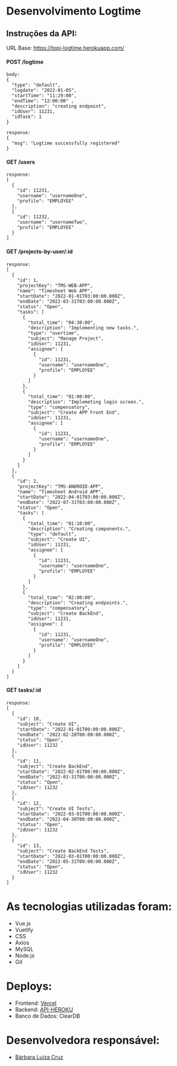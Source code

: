 # <h1>Desenvolvimento Logtime</h1>
  
  
  ## Instruções da API:
  
  URL Base: https://topi-logtime.herokuapp.com/
  
  #### POST /logtime
    body:
    {
      "type": "default",
      "logdate": "2022-01-05",
      "startTime": "11:29:00",
      "endTime": "12:00:00" ,
      "description": "creating endpoint",
      "idUser": 11231,
      "idTask": 1
    }
    
    response: 
    {
      "msg": "Logtime successfully registered"
    }
    
 #### GET /users
    response: 
    [
      {
        "id": 11231,
        "username": "usernameOne",
        "profile": "EMPLOYEE"
      },
      {
        "id": 11232,
        "username": "usernameTwo",
        "profile": "EMPLOYEE"
      }
    ]
    
 #### GET /projects-by-user/:id
    response: 
    [
      {
        "id": 1,
        "projectKey": "TMS-WEB-APP",
        "name": "Timesheet Web APP",
        "startDate": "2022-01-01T03:00:00.000Z",
        "endDate": "2022-03-31T03:00:00.000Z",
        "status": "Open",
        "tasks": [
          {
            "total_time": "04:30:00",
            "description": "Implementing new tasks.",
            "type": "overtime",
            "subject": "Manage Project",
            "idUser": 11231,
            "assignee": [
              {
                "id": 11231,
                "username": "usernameOne",
                "profile": "EMPLOYEE"
              }
            ]
          },
          {
            "total_time": "01:00:00",
            "description": "Implemeting login screen.",
            "type": "compensatory",
            "subject": "Create APP Front End",
            "idUser": 11231,
            "assignee": [
              {
                "id": 11231,
                "username": "usernameOne",
                "profile": "EMPLOYEE"
              }
            ]
          }
        ]
      },
      {
        "id": 2,
        "projectKey": "TMS-ANDROID-APP",
        "name": "Timesheet Android APP",
        "startDate": "2022-04-01T03:00:00.000Z",
        "endDate": "2022-07-31T03:00:00.000Z",
        "status": "Open",
        "tasks": [
          {
            "total_time": "01:10:00",
            "description": "Creating components.",
            "type": "default",
            "subject": "Create UI",
            "idUser": 11231,
            "assignee": [
              {
                "id": 11231,
                "username": "usernameOne",
                "profile": "EMPLOYEE"
              }
            ]
          },
          {
            "total_time": "02:00:00",
            "description": "Creating endpoints.",
            "type": "compensatory",
            "subject": "Create BackEnd",
            "idUser": 11231,
            "assignee": [
              {
                "id": 11231,
                "username": "usernameOne",
                "profile": "EMPLOYEE"
              }
            ]
          }
        ]
      }
    ] 
    
#### GET tasks/:id
    response: 
    [
      {
        "id": 10,
        "subject": "Create UI",
        "startDate": "2022-01-01T00:00:00.000Z",
        "endDate": "2022-02-28T00:00:00.000Z",
        "status": "Open",
        "idUser": 11232
      },
      {
        "id": 11,
        "subject": "Create BackEnd",
        "startDate": "2022-02-01T00:00:00.000Z",
        "endDate": "2022-03-31T00:00:00.000Z",
        "status": "Open",
        "idUser": 11232
      },
      {
        "id": 12,
        "subject": "Create UI Tests",
        "startDate": "2022-03-01T00:00:00.000Z",
        "endDate": "2022-04-30T00:00:00.000Z",
        "status": "Open",
        "idUser": 11232
      },
      {
        "id": 13,
        "subject": "Create BackEnd Tests",
        "startDate": "2022-03-01T00:00:00.000Z",
        "endDate": "2022-05-31T00:00:00.000Z",
        "status": "Open",
        "idUser": 11232
      }
    ]
    
# As tecnologias utilizadas foram:
  * Vue.js
  * Vuetify
  * CSS
  * Axios
  * MySQL
  * Node.js
  * Git
  
# Deploys:
  * Frontend: [Vercel](https://topi-logtime.vercel.app)
  * Backend: [API-HEROKU](https://topi-logtime.herokuapp.com)
  * Banco de Dados: ClearDB

# Desenvolvedora responsável:
* [Bárbara Luiza Cruz](https://www.linkedin.com/in/b%C3%A1rbara-cruz-228552199/)

